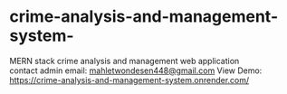 # crime-analysis-and-management-system-
MERN stack crime analysis and management web application  
contact admin email: mahletwondesen448@gmail.com
View Demo:  https://crime-analysis-and-management-system.onrender.com/
